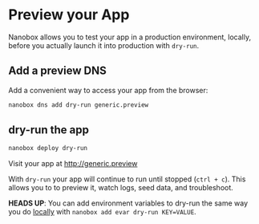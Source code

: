 # Preview your App

Nanobox allows you to test your app in a production environment, locally, before you actually launch it into production with `dry-run`.

## Add a preview DNS
Add a convenient way to access your app from the browser:

```bash
nanobox dns add dry-run generic.preview
```

## dry-run the app

```bash
nanobox deploy dry-run
```

Visit your app at <a href="http://generic.preview" target="\_blank">http://generic.preview</a>

With `dry-run` your app will continue to run until stopped (`ctrl + c`). This allows you to to preview it, watch logs, seed data, and troubleshoot.

**HEADS UP**: You can add environment variables to dry-run the same way you do [locally](/nodejs/generic/local-evars) with `nanobox add evar dry-run KEY=VALUE`.
